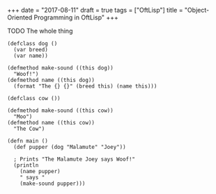 +++
date = "2017-08-11"
draft = true
tags = ["OftLisp"]
title = "Object-Oriented Programming in OftLisp"
+++

TODO The whole thing

```oftlisp
(defclass dog ()
  (var breed)
  (var name))

(defmethod make-sound ((this dog))
  "Woof!")
(defmethod name ((this dog))
  (format "The {} {}" (breed this) (name this)))

(defclass cow ())

(defmethod make-sound ((this cow))
  "Moo")
(defmethod name ((this cow))
  "The Cow")

(defn main ()
  (def pupper (dog "Malamute" "Joey"))
  
  ; Prints "The Malamute Joey says Woof!"
  (println
    (name pupper)
	" says "
    (make-sound pupper)))
```
